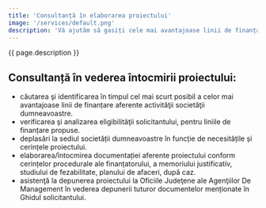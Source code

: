 ```yaml
---
title: 'Consultanță în elaborarea proiectului'
image: '/services/default.png'
description: 'Vă ajutăm să gasiți cele mai avantajoase linii de finanțare împreună cu întocmirea și depunerea documentației necesare.'
---
```


{{ page.description }}

## Consultanță în vederea întocmirii proiectului:

* căutarea şi identificarea în timpul cel mai scurt posibil a celor mai avantajoase linii de finanțare aferente activităţii societăţii dumneavoastre.
* verificarea şi analizarea eligibilităţii solicitantului, pentru liniile de finanțare propuse.
* deplasări la sediul societății dumneavoastre în funcție de necesitățile și cerințele proiectului.
* elaborarea/întocmirea documentației aferente proiectului conform cerințelor procedurale ale finanțatorului, a memoriului justificativ, studiului de fezabilitate, planului de afaceri, după caz.
* asistenţă la depunerea proiectului la Oficiile Judeţene ale Agenţiilor De Management în vederea depunerii tuturor documentelor menționate în Ghidul solicitantului.
